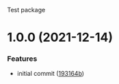 Test package

# 1.0.0 (2021-12-14)


### Features

* initial commit ([193164b](https://github.com/SasSam/test-package-with-sr/commit/193164b7d033f002ed80e878c1ddeeed4b32c3f8))
